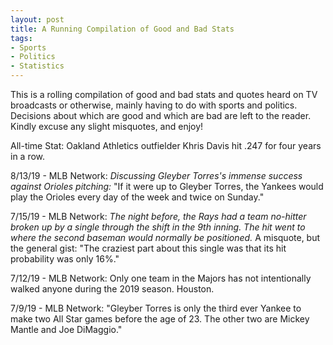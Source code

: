 ```yaml
---
layout: post
title: A Running Compilation of Good and Bad Stats
tags:
- Sports
- Politics
- Statistics
---
```


This is a rolling compilation of good and bad stats and quotes heard on TV broadcasts or otherwise, mainly having to do with sports and politics. Decisions about which are good and which are bad are left to the reader. Kindly excuse any slight misquotes, and enjoy!

All-time Stat: Oakland Athletics outfielder Khris Davis hit .247 for four years in a row.

8/13/19 - MLB Network: <i>Discussing Gleyber Torres's immense success against Orioles pitching: </i>"If it were up to Gleyber Torres, the Yankees would play the Orioles every day of the week and twice on Sunday."

7/15/19 - MLB Network: <i>The night before, the Rays had a team no-hitter broken up by a single through the shift in the 9th inning. The hit went to where the second baseman would normally be positioned.</i> A misquote, but the general gist: "The craziest part about this single was that its hit probability was only 16%." 

7/12/19 - MLB Network: Only one team in the Majors has not intentionally walked anyone during the 2019 season. Houston.

7/9/19 - MLB Network: "Gleyber Torres is only the third ever Yankee to make two All Star games before the age of 23. The other two are Mickey Mantle and Joe DiMaggio."

